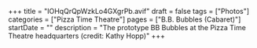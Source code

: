+++
title = "IOHqQrQpWzkLo4GXgrPb.avif"
draft = false
tags = ["Photos"]
categories = ["Pizza Time Theatre"]
pages = ["B.B. Bubbles (Cabaret)"]
startDate = ""
description = "The prototype BB Bubbles at the Pizza Time Theatre headquarters (credit: Kathy Hopp)"
+++
